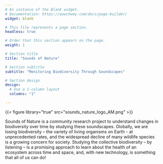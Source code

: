 ```yaml
---
# An instance of the Blank widget.
# Documentation: https://wowchemy.com/docs/page-builder/
widget: blank

# This file represents a page section.
headless: true

# Order that this section appears on the page.
weight: 1

# Section title
title: "Sounds of Nature"

# Section subtitle
subtitle: "Monitoring Biodiversity Through Soundscapes"

# Section design
design:
  # Use a 1-column layout
  columns: "1"

---
```


{{< figure library="true" src="sounds_nature_logo_AM.png" >}}


Sounds of Nature is a community research project to understand changes in biodiversity over time by studying these soundscapes. Globally, we are losing biodiversity – the variety of living organisms on Earth - at unprecedented rates, and the widespread decline of many wildlife species is a growing concern for society. Studying the collective biodiversity – by listening – is a promising approach to learn about the health of an ecosystem across time and space, and, with new technology, is something that all of us can do!    

